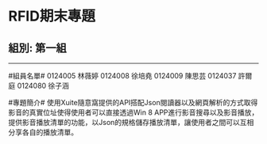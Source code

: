 # RFID期末專題 #
## 組別: 第一組 ##
---
#組員名單#
	0124005 林薇婷
	0124008 徐培堯
	0124009 陳思芸
	0124037 許爾庭
	0124080 徐子涵

#專題簡介#
使用Xuite隨意窩提供的API搭配Json閱讀器以及網頁解析的方式取得影音的真實位址使得使用者可以直接透過Win 8 APP進行影音搜尋以及影音播放，提供影音播放清單的功能，以Json的規格儲存播放清單，讓使用者之間可以互相分享各自的播放清單。
